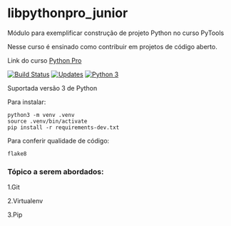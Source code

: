 # libpythonpro_junior
Módulo para exemplificar construção de projeto Python no curso PyTools

Nesse curso é ensinado como contribuir em projetos de código aberto.

Link do curso [Python Pro](https://pythonpro.com.br/)

[![Build Status](https://travis-ci.com/IsaelDJunior/libpythonpro.svg?branch=master)](https://travis-ci.com/IsaelDJunior/libpythonpro) [![Updates](https://pyup.io/repos/github/IsaelDJunior/libpythonpro_junior/shield.svg)](https://pyup.io/repos/github/IsaelDJunior/libpythonpro_junior/) [![Python 3](https://pyup.io/repos/github/IsaelDJunior/libpythonpro_junior/python-3-shield.svg)](https://pyup.io/repos/github/IsaelDJunior/libpythonpro_junior/)

Suportada versão 3 de Python

Para instalar:

```console
python3 -m venv .venv
source .venv/bin/activate
pip install -r requirements-dev.txt
```

Para conferir qualidade de código:

```console
flake8

```

### Tópico a serem abordados:

1.Git

2.Virtualenv

3.Pip
